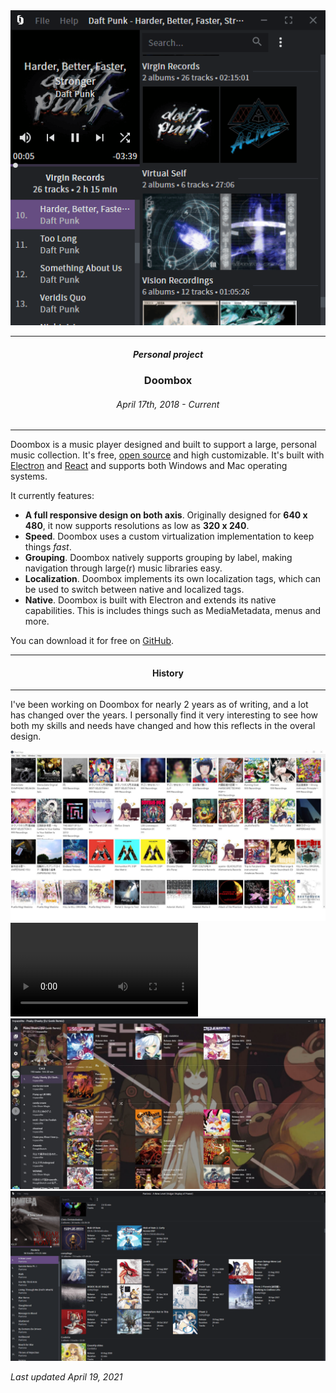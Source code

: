 <div align="center">
  <img src="assets/images/doombox@2x.png" />
</div>

---

<h5 align="center">Personal project</h5>

<h3 align="center">Doombox</h3>

<h6 align="center">April 17th, 2018 - Current</h6>

---

Doombox is a music player designed and built to support a large, personal music collection. It's free, [open source](https://github.com/chronoDave/Doombox) and high customizable. It's built with [Electron](https://www.electronjs.org/) and [React](https://reactjs.org/) and supports both Windows and Mac operating systems.

It currently features:

 - **A full responsive design on both axis**. Originally designed for **640 x 480**, it now supports resolutions as low as **320 x 240**.
 - **Speed**. Doombox uses a custom virtualization implementation to keep things _fast_.
 - **Grouping**. Doombox natively supports grouping by label, making navigation through large(r) music libraries easy.
 - **Localization**. Doombox implements its own localization tags, which can be used to switch between native and localized tags.
 - **Native**. Doombox is built with Electron and extends its native capabilities. This is includes things such as MediaMetadata, menus and more. 

You can download it for free on [GitHub](https://github.com/chronoDave/Doombox/releases).

---

<h4 align="center">History</h4>

---

I've been working on Doombox for nearly 2 years as of writing, and a lot has changed over the years. I personally find it very interesting to see how both my skills and needs have changed and how this reflects in the overal design.

<img src="assets/images/doombox-poc.jpg" alt="Doombox proof of concept (blurred image is censored)">

<video controls="true" allowfullscreen="true">
  <source src="assets/videos/20190423195521.mp4" type="video/mp4">
  <caption align="center">Doombox vertical slice</caption>
</video>

<img src="assets/images/doombox-v1.jpg" alt="Doombox v1">

<img src="assets/images/doombox-v2.png" alt="Doombox v2">

<i>Last updated April 19, 2021</i>
